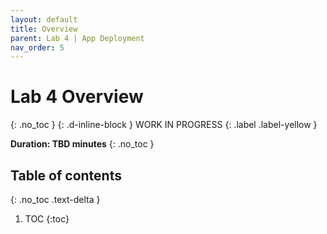 ```yaml
---
layout: default
title: Overview
parent: Lab 4 | App Deployment
nav_order: 5
---
```


# Lab 4 Overview
{: .no_toc }
{: .d-inline-block }
WORK IN PROGRESS
{: .label .label-yellow }

**Duration: TBD minutes**
{: .no_toc }

## Table of contents
{: .no_toc .text-delta }

1. TOC
{:toc}